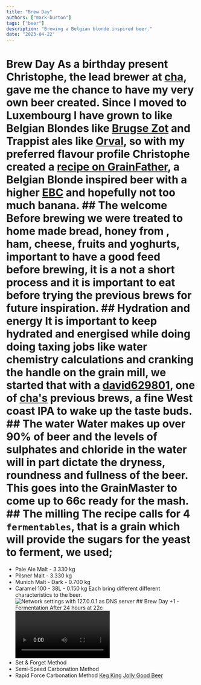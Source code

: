 ```yaml
---
title: "Brew Day"
authors: ["mark-burton"]
tags: ["beer"]
description: "Brewing a Belgian blonde inspired beer."
date: "2023-04-22"
---
```


# Brew Day  As a birthday present Christophe, the lead brewer at [cha](https:/untappd.comchabrew), gave me the chance to have my very own beer created.  Since I moved to Luxembourg I have grown to like Belgian Blondes like [Brugse Zot](https:/www.brugsezot.beenour-beersbrugse-zot-blond) and Trappist ales like [Orval](https:/homebrewanswers.comorval-clone-recipe), so with my preferred flavour profile Christophe created a [recipe on GrainFather](https:/community.grainfather.comrecipes950024), a Belgian Blonde inspired beer with a higher [EBC](https:/en.wikipedia.orgwikiStandard_Reference_Method#EBC) and hopefully not too much banana.  ## The welcome  Before brewing we were treated to home made bread, honey from [](https:/bybei.lu), ham, cheese, fruits and yoghurts, important to have a good feed before brewing, it is a not a short process and it is important to eat before trying the previous brews for future inspiration.  ## Hydration and energy  It is important to keep hydrated and energised while doing doing taxing jobs like water chemistry calculations and cranking the handle on the grain mill, we started that with a [david629801](https:/untappd.comb/cha-david6298015312571), one of [cha's](https:/untappd.comchabrew) previous brews, a fine West coast IPA to wake up the taste buds.  ## The water  Water makes up over 90% of beer and the levels of sulphates and chloride in the water will in part dictate the dryness, roundness and fullness of the beer.  This goes into the GrainMaster to come up to 66c ready for the mash.  ## The milling  The recipe calls for 4 `fermentables`, that is a grain which will provide the sugars for the yeast to ferment, we used;
* Pale Ale Malt - 3.330 kg
* Pilsner Malt - 3.330 kg
* Munich Malt - Dark - 0.700 kg
* Caramel 100 - 38L - 0.150 kg  Each bring different different characteristics to the beer.  ![Network settings with 127.0.0.1 as DNS server](/img/milling.jpg) ## Brew Day +1 - Fermentation  After 24 hours at 22c  <video controls width="250" /><video /><source src="imgvideosfermentation_bucket_with_airlock.mp4" type="videomp4" />  <a href="imgvideosfermentation_bucket_with_airlock.mp4" /></a>MP4<a></a>video.
<video />  ## Brew Day +5 - Cold Crash  Fermentation is complete, the warm uncarbonated beer is giving off boozy banana and spicy notes.  Taste wise it has a first hit of sweetness with a medium body. Some banana, booze spice, followed by a slightly sour finish.  Time now to cool the beer to 2c which will stop any remaining yeast activity and cause the sediment to sink to the bottom.  As the cooling happens it is possible for the pressure differential between the fermentation bucket and the fridge to lead to air from the fridge being sucked through the air lock, this could lead to oxidization which could affect the taste of the beer, placing a balloon filled with CO2 over the air lock can protect against that.  ## Brew Day +7 - Kegging  Sanitization! Sanitization! Sanitization!  Sanitize everything, every connection, the keg, the tap on the fermentation bucket, the pipes and use CO2 to purge the keg.  Create a closed loop between the keg and the fermentation bucket.  The pressure in the keg and gravity will push the beer into the keg. It is important to have the right pressure in the keg, too much and the fermentation bucket could explode, too little and it will take a long time for the beer to flow into the keg, so not **PPPPSSSSSTTTTT** and not pppssssstttt but PPPPPSSSTTTT!  ## Carbonation  Approaches to forced carbonation of beer can be categorized as;
* Set & Forget Method
* Semi-Speed Carbonation Method
* Rapid Force Carbonation Method  [Keg King](https:/www.kegking.com.aublogposthow-to-carbonate-beer-in-a-keg)
[Jolly Good Beer](https:/jollygoodbeer.co.ukwp-contentuploads201603JollyGoodBeer_PSI_Chart_for_60_40_Mixed_Gas.pdf)